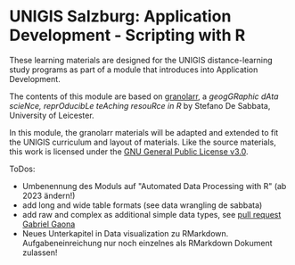 # UNIGIS Salzburg: Application Development - Scripting with R

These learning materials are designed for the UNIGIS distance-learning study programs as part of a module that introduces into Application Development. 

The contents of this module are based on [granolarr](https://sdesabbata.github.io/granolarr/), a *geogGRaphic dAta scieNce, reprOducibLe teAching resouRce in R* by Stefano De Sabbata, University of Leicester. 

In this module, the granolarr materials will be adapted and extended to fit the UNIGIS curriculum and layout of materials. Like the source materials, this work is licensed under the [GNU General Public License v3.0](https://www.gnu.org/licenses/gpl-3.0.html).


ToDos:

* Umbenennung des Moduls auf "Automated Data Processing with R" (ab 2023 ändern!)
* add long and wide table formats (see data wrangling de sabbata)
* add raw and complex as additional simple data types, see [pull request Gabriel Gaona](https://github.com/UNIGIS-Salzburg/Opt_AppDev-R/pulls)
* Neues Unterkapitel in Data visualization zu RMarkdown. Aufgabeneinreichung nur noch einzelnes als RMarkdown Dokument zulassen!

